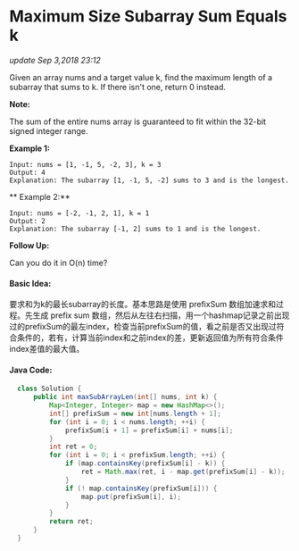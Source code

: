 # Maximum Size Subarray Sum Equals k

_update Sep 3,2018  23:12_

Given an array nums and a target value k, find the maximum length of a subarray that sums to k. If there isn't one, return 0 instead.

**Note:**

The sum of the entire nums array is guaranteed to fit within the 32-bit signed integer range.

**Example 1:**

    Input: nums = [1, -1, 5, -2, 3], k = 3
    Output: 4
    Explanation: The subarray [1, -1, 5, -2] sums to 3 and is the longest.

** Example 2:**

    Input: nums = [-2, -1, 2, 1], k = 1
    Output: 2
    Explanation: The subarray [-1, 2] sums to 1 and is the longest.

**Follow Up:**

Can you do it in O(n) time?

#### Basic Idea:
要求和为k的最长subarray的长度。基本思路是使用 prefixSum 数组加速求和过程。先生成 prefix sum 数组，然后从左往右扫描，用一个hashmap记录之前出现过的prefixSum的最左index，检查当前prefixSum的值，看之前是否又出现过符合条件的，若有，计算当前index和之前index的差，更新返回值为所有符合条件index差值的最大值。

#### Java Code:
```java
  class Solution {
      public int maxSubArrayLen(int[] nums, int k) {
          Map<Integer, Integer> map = new HashMap<>();
          int[] prefixSum = new int[nums.length + 1];
          for (int i = 0; i < nums.length; ++i) {
              prefixSum[i + 1] = prefixSum[i] + nums[i];
          }
          int ret = 0;
          for (int i = 0; i < prefixSum.length; ++i) {
              if (map.containsKey(prefixSum[i] - k)) {
                  ret = Math.max(ret, i - map.get(prefixSum[i] - k));
              }
              if (! map.containsKey(prefixSum[i])) {
                  map.put(prefixSum[i], i);
              }
          }
          return ret;
      }
  }
```
